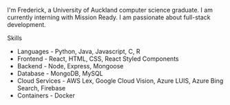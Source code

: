 I'm Frederick, a University of Auckland computer science graduate. I am currently interning with Mission Ready. I am passionate about full-stack development.

Skills

- Languages - Python, Java, Javascript, C, R
- Frontend - React, HTML, CSS, React Styled Components
- Backend - Node, Express, Mongoose
- Database - MongoDB, MySQL
- Cloud Services - AWS Lex, Google Cloud Vision, Azure LUIS, Azure Bing Search, Firebase
- Containers - Docker

